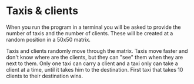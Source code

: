 # Taxis & clients

When you run the program in a terminal you will be asked to provide the number of taxis and the number of clients. These will be created at a random position in a 50x50 matrix. 

Taxis and clients randomly move through the matrix. Taxis move faster and don't know where are the clients, but they can "see" them when they are next to them. Only one taxi can carry a client and a taxi only can take a client at a time, until it takes him to the destination. First taxi that takes 10 clients to their destination wins.
